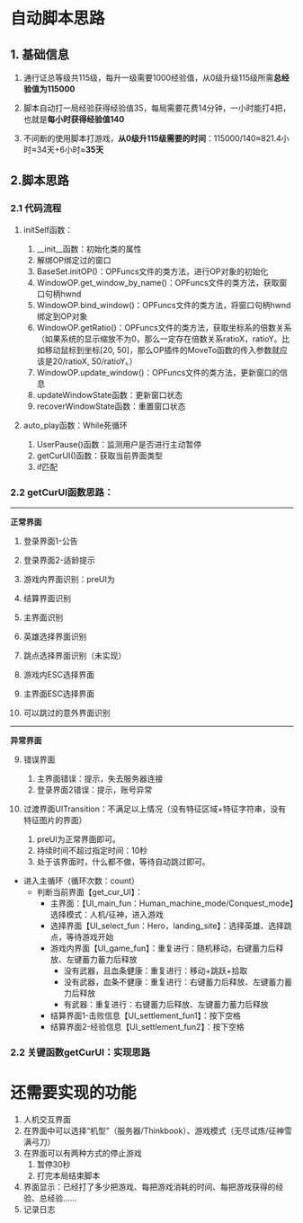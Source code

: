 # 自动脚本思路

## 1. 基础信息

1. 通行证总等级共115级，每升一级需要1000经验值，从0级升级115级所需**总经验值为115000**

2. 脚本自动打一局经验获得经验值35，每局需要花费14分钟，一小时能打4把，也就是**每小时获得经验值140**

3. 不间断的使用脚本打游戏，**从0级升115级需要的时间**：115000/140≈821.4小时≈34天+6小时≈**35天**

##  2.脚本思路

### 2.1 代码流程

1. initSelf函数：

   1. \__init__函数：初始化类的属性
   2. 解绑OP绑定过的窗口
   3. BaseSet.initOP()：OPFuncs文件的类方法，进行OP对象的初始化
   4. WindowOP.get_window_by_name()：OPFuncs文件的类方法，获取窗口句柄hwnd
   5. WindowOP.bind_window()：OPFuncs文件的类方法，将窗口句柄hwnd绑定到OP对象
   6. WindowOP.getRatio()：OPFuncs文件的类方法，获取坐标系的倍数关系（如果系统的显示缩放不为0，那么一定存在倍数关系ratioX，ratioY。比如移动鼠标到坐标[20, 50]，那么OP插件的MoveTo函数的传入参数就应该是20/ratioX, 50/ratioY。）
   7. WindowOP.update_window()：OPFuncs文件的类方法，更新窗口的信息
   8. updateWindowState函数：更新窗口状态
   9. recoverWindowState函数：重置窗口状态

2. auto_play函数：While死循环

   1. UserPause()函数：监测用户是否进行主动暂停
   2. getCurUI()函数：获取当前界面类型
   3. if匹配

   

### 2.2 getCurUI函数思路：

***

**正常界面**

1. 登录界面1-公告

2. 登录界面2-适龄提示

3. 游戏内界面识别：preUI为

4. 结算界面识别

5. 主界面识别

6. 英雄选择界面识别

7. 跳点选择界面识别（未实现）

8. 游戏内ESC选择界面

9. 主界面ESC选择界面

10. 可以跳过的意外界面识别

***
**异常界面** 


9. 错误界面

   1. 主界面错误：提示，失去服务器连接
   1. 登录界面2错误：提示，账号异常

10. 过渡界面UITransition：不满足以上情况（没有特征区域+特征字符串，没有特征图片的界面）

    1. preUI为正常界面即可。
    2. 持续时间不超过指定时间：10秒
    3. 处于该界面时，什么都不做，等待自动跳过即可。






- 进入主循环（循环次数：count）
  - 判断当前界面【get_cur_UI】：
    - 主界面：【UI_main_fun：Human_machine_mode/Conquest_mode】选择模式：人机/征神，进入游戏
    - 选择界面【UI_select_fun：Hero，landing_site】：选择英雄、选择跳点，等待游戏开始
    - 游戏内界面【UI_game_fun】：重复进行：随机移动，右键蓄力后释放、左键蓄力蓄力后释放
      - 没有武器，且血条健康：重复进行：移动+跳跃+拾取
      - 没有武器，血条不健康：重复进行：右键蓄力后释放、左键蓄力蓄力后释放
      - 有武器：重复进行：右键蓄力后释放、左键蓄力蓄力后释放
    - 结算界面1-击败信息【UI_settlement_fun1】：按下空格
    - 结算界面2-经验信息【UI_settlement_fun2】：按下空格

### 2.2 关键函数getCurUI：实现思路





# 还需要实现的功能

1. 人机交互界面
2. 在界面中可以选择“机型”（服务器/Thinkbook）、游戏模式（无尽试炼/征神雪满弓刀）
3. 在界面可以有两种方式的停止游戏
   1. 暂停30秒
   2. 打完本局结束脚本
4. 界面显示：已经打了多少把游戏、每把游戏消耗的时间、每把游戏获得的经验、总经验……
5. 记录日志
